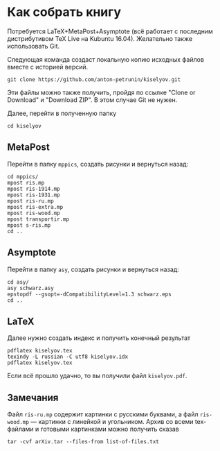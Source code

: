 # Как собрать книгу

Потребуется LaTeX+MetaPost+Asymptote (всё работает с последним дистрибутивом TeX Live на Kubuntu 16.04).
Желательно также использовать Git.

Следующая команда создаст локальную копию исходных файлов вместе с историей версий.

`git clone https://github.com/anton-petrunin/kiselyov.git`

Эти файлы можно также получить, пройдя по ссылке "Clone or Download" и "Download ZIP".
В этом случае Git не нужен.

Далее, перейти в полученную папку

`cd kiselyov`

## MetaPost 

Перейти в папку `mppics`, создать рисунки и вернуться назад:

`cd mppics/`<br/>
`mpost ris.mp`<br/>
`mpost ris-1914.mp`<br/>
`mpost ris-1931.mp`<br/>
`mpost ris-ru.mp`<br/>
`mpost ris-extra.mp`<br/>
`mpost ris-wood.mp`<br/>
`mpost transportir.mp`<br/>
`mpost s-ris.mp`<br/>
`cd ..`

## Asymptote

Перейти в папку `asy`, создать рисунки и вернуться назад:

`cd asy/`<br/>
`asy schwarz.asy`<br/>
`epstopdf --gsopt=-dCompatibilityLevel=1.3 schwarz.eps`<br/>
`cd ..`

## LaTeX

Далее нужно создать индекс и получить конечный результат

`pdflatex kiselyov.tex`<br/>
`texindy -L russian -C utf8 kiselyov.idx`<br/>
`pdflatex kiselyov.tex`<br/>

Если всё прошло удачно, то вы получили файл `kiselyov.pdf`.

## Замечания

Файл `ris-ru.mp` содержит картинки с русскими буквами, а файл `ris-wood.mp` — картинки с линейкой и угольником.
Архив со всеми tex-файлами и готовыми картинками можно получить сказав

`tar -cvf arXiv.tar --files-from list-of-files.txt`
